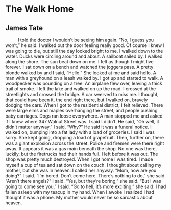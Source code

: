 # The Walk Home
## James Tate
          I told the doctor I wouldn’t be seeing him again. “No, I guess
you won’t,” he said. I walked out the door feeling really good. Of
course I knew I was going to die, but still the day looked bright to
me. I walked down to the water. Ducks were circling around and about.
A sailboat sailed by. I walked along the shore. The sun beat down
on me. I felt as though I might live forever. I sat down on a bench
and watched the joggers pass. A pretty blonde walked by and I said,
“Hello.” She looked at me and said hello. A man with a greyhound
on a leash walked by. I got up and started to walk. A woodpecker
was pounding on a tree. An airplane flew over, leaving a thick trail of
smoke. I left the lake and walked on up the road. I crossed at the
streetlights and crossed the bridge. A car swerved to miss me. I
thought, that could have been it, the end right there, but I walked on,
bravely dodging the cars. When I got to the residential district, I
felt relieved. There were large elms and maples overhanging the street,
and people pushing baby carriages. Dogs ran loose everywhere. A man
stopped me and asked if I knew where 347 Walnut Street was. I said
I didn’t. He said, “Oh well, it didn’t matter anyway.” I said, “Why?”
He said it was a funeral notice. I walked on, bumping into a fat lady
with a load of groceries. I said I was sorry. She kept going, dropping
a load of grapefruit. Then, further on, there was a giant explosion across
the street. Police and firemen were there right away. It appears it
was a gas main beneath the shop. No one was there, luckily, but the
firetrucks had their hands full. I left before it was out. The shop
was pretty much destroyed. When I got home I was tired. I made
myself a cup of tea and sat down on the couch. I thought about calling
my mother, but she was in heaven. I called her anyway. “Mom, how are
you doing?” I said. “I’m bored. Don’t come here. There’s nothing to
do,” she said. “Aren’t there angels?” I said. “Yes, but they’re boring,”
she said. “But I was going to come see you,” I said. “Go to hell, it’s
more exciting,” she said. I had fallen asleep with my teacup in my
hand. When I awoke I realized I had thought it was a phone. My
mother would never be so sarcastic about heaven.